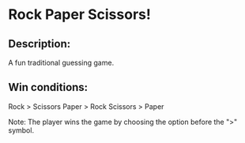 # Rock Paper Scissors!

## Description:
A fun traditional guessing game. 

## Win conditions:

Rock > Scissors
Paper > Rock
Scissors > Paper

Note: The player wins the game by choosing the option before the ">" symbol.
